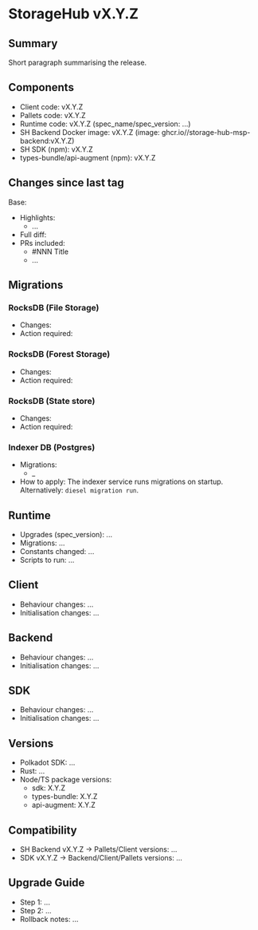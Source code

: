 # StorageHub vX.Y.Z

## Summary

Short paragraph summarising the release.

## Components

- Client code: vX.Y.Z
- Pallets code: vX.Y.Z
- Runtime code: vX.Y.Z (spec_name/spec_version: ...)
- SH Backend Docker image: vX.Y.Z (image: ghcr.io/<org>/storage-hub-msp-backend:vX.Y.Z)
- SH SDK (npm): vX.Y.Z
- types-bundle/api-augment (npm): vX.Y.Z

## Changes since last tag

Base: <commit or tag>

- Highlights:
  - ...
- Full diff: <compare link>
- PRs included:
  - #NNN Title
  - ...

## Migrations

### RocksDB (File Storage)

- Changes:
- Action required:

### RocksDB (Forest Storage)

- Changes:
- Action required:

### RocksDB (State store)

- Changes:
- Action required:

### Indexer DB (Postgres)

- Migrations:
  - <timestamp>\_<name>
- How to apply: The indexer service runs migrations on startup. Alternatively: `diesel migration run`.

## Runtime

- Upgrades (spec_version): ...
- Migrations: ...
- Constants changed: ...
- Scripts to run: ...

## Client

- Behaviour changes: ...
- Initialisation changes: ...

## Backend

- Behaviour changes: ...
- Initialisation changes: ...

## SDK

- Behaviour changes: ...
- Initialisation changes: ...

## Versions

- Polkadot SDK: ...
- Rust: ...
- Node/TS package versions:
  - sdk: X.Y.Z
  - types-bundle: X.Y.Z
  - api-augment: X.Y.Z

## Compatibility

- SH Backend vX.Y.Z → Pallets/Client versions: ...
- SDK vX.Y.Z → Backend/Client/Pallets versions: ...

## Upgrade Guide

- Step 1: ...
- Step 2: ...
- Rollback notes: ...
